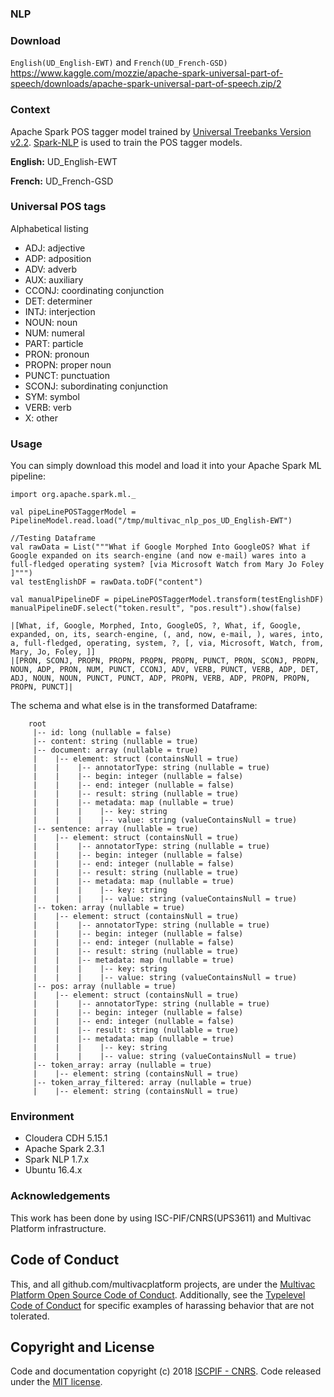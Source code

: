 ### NLP

### Download
`English(UD_English-EWT)` and `French(UD_French-GSD)`
https://www.kaggle.com/mozzie/apache-spark-universal-part-of-speech/downloads/apache-spark-universal-part-of-speech.zip/2

### Context

Apache Spark POS tagger model trained by [Universal Treebanks Version v2.2][1]. [Spark-NLP][2] is used to train the POS tagger models.

<b>English:</b> UD_English-EWT

<b>French:</b> UD_French-GSD

### Universal POS tags
Alphabetical listing

* ADJ: adjective
* ADP: adposition
* ADV: adverb
* AUX: auxiliary
* CCONJ: coordinating conjunction
* DET: determiner
* INTJ: interjection
* NOUN: noun
* NUM: numeral
* PART: particle
* PRON: pronoun
* PROPN: proper noun
* PUNCT: punctuation
* SCONJ: subordinating conjunction
* SYM: symbol
* VERB: verb
* X: other

### Usage
You can simply download this model and load it into your Apache Spark ML pipeline:

```
import org.apache.spark.ml._

val pipeLinePOSTaggerModel = PipelineModel.read.load("/tmp/multivac_nlp_pos_UD_English-EWT")

//Testing Dataframe
val rawData = List("""What if Google Morphed Into GoogleOS? What if Google expanded on its search-engine (and now e-mail) wares into a full-fledged operating system? [via Microsoft Watch from Mary Jo Foley ]""")    
val testEnglishDF = rawData.toDF("content")

val manualPipelineDF = pipeLinePOSTaggerModel.transform(testEnglishDF)
manualPipelineDF.select("token.result", "pos.result").show(false)

|[What, if, Google, Morphed, Into, GoogleOS, ?, What, if, Google, expanded, on, its, search-engine, (, and, now, e-mail, ), wares, into, a, full-fledged, operating, system, ?, [, via, Microsoft, Watch, from, Mary, Jo, Foley, ]]
|[PRON, SCONJ, PROPN, PROPN, PROPN, PROPN, PUNCT, PRON, SCONJ, PROPN, NOUN, ADP, PRON, NUM, PUNCT, CCONJ, ADV, VERB, PUNCT, VERB, ADP, DET, ADJ, NOUN, NOUN, PUNCT, PUNCT, ADP, PROPN, VERB, ADP, PROPN, PROPN, PROPN, PUNCT]|
```
The schema and what else is in the transformed Dataframe:

```
    root
     |-- id: long (nullable = false)
     |-- content: string (nullable = true)
     |-- document: array (nullable = true)
     |    |-- element: struct (containsNull = true)
     |    |    |-- annotatorType: string (nullable = true)
     |    |    |-- begin: integer (nullable = false)
     |    |    |-- end: integer (nullable = false)
     |    |    |-- result: string (nullable = true)
     |    |    |-- metadata: map (nullable = true)
     |    |    |    |-- key: string
     |    |    |    |-- value: string (valueContainsNull = true)
     |-- sentence: array (nullable = true)
     |    |-- element: struct (containsNull = true)
     |    |    |-- annotatorType: string (nullable = true)
     |    |    |-- begin: integer (nullable = false)
     |    |    |-- end: integer (nullable = false)
     |    |    |-- result: string (nullable = true)
     |    |    |-- metadata: map (nullable = true)
     |    |    |    |-- key: string
     |    |    |    |-- value: string (valueContainsNull = true)
     |-- token: array (nullable = true)
     |    |-- element: struct (containsNull = true)
     |    |    |-- annotatorType: string (nullable = true)
     |    |    |-- begin: integer (nullable = false)
     |    |    |-- end: integer (nullable = false)
     |    |    |-- result: string (nullable = true)
     |    |    |-- metadata: map (nullable = true)
     |    |    |    |-- key: string
     |    |    |    |-- value: string (valueContainsNull = true)
     |-- pos: array (nullable = true)
     |    |-- element: struct (containsNull = true)
     |    |    |-- annotatorType: string (nullable = true)
     |    |    |-- begin: integer (nullable = false)
     |    |    |-- end: integer (nullable = false)
     |    |    |-- result: string (nullable = true)
     |    |    |-- metadata: map (nullable = true)
     |    |    |    |-- key: string
     |    |    |    |-- value: string (valueContainsNull = true)
     |-- token_array: array (nullable = true)
     |    |-- element: string (containsNull = true)
     |-- token_array_filtered: array (nullable = true)
     |    |-- element: string (containsNull = true)
```

### Environment
* Cloudera CDH 5.15.1
* Apache Spark 2.3.1
* Spark NLP 1.7.x
* Ubuntu 16.4.x

###  Acknowledgements
This work has been done by using ISC-PIF/CNRS(UPS3611) and Multivac Platform infrastructure.


  [1]: http://universaldependencies.org/
  [2]: https://github.com/JohnSnowLabs/spark-nlp



## Code of Conduct

This, and all github.com/multivacplatform projects, are under the [Multivac Platform Open Source Code of Conduct](https://github.com/multivacplatform/code-of-conduct/blob/master/code-of-conduct.md). Additionally, see the [Typelevel Code of Conduct](http://typelevel.org/conduct) for specific examples of harassing behavior that are not tolerated.

## Copyright and License

Code and documentation copyright (c) 2018 [ISCPIF - CNRS](http://iscpif.fr). Code released under the [MIT license](https://github.com/multivacplatform/multivac-ml/blob/master/LICENSE).
